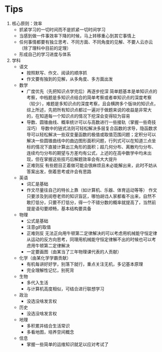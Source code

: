 # Tips

1. 核心原则：效率
   - 抓紧学习的一切时间而不是抓紧一切时间学习
   - 当感到做一件事效率下降的时候，马上转移重心到其它事情上
   - 任何事情都要有独立思考、不同方面、不同角度的见解、不要人云亦云（除了理科中目前的定理）
   - 形成自己的学习进度与体系
2. 学科
   - 语文
       - 按照默写、作文、阅读的顺序抓
       - 作文要有独到的见解，从多角度、多方面出发
   - 数学
       - 广度优先（先把知识点学完后）再逐步挖深
         简单题基本是单知识点的考察，中档题是多知识点结合的简单考察或者单知识点的深度考察（较少），难题是多知识点的深度考察，且会横跨多个版块的知识点，综上所述，先把所有知识点都过一遍对于做题来说的收益是非常大的，在知道每一个知识点的情况下挖深会变得较为容易
       - 导数、圆锥曲线、概率统计可以与高数进行一些接轨（掌握一些奇技淫巧）
         导数中的链式法则可轻松解决多层复合函数的求导，隐函数求导可以轻松解决一些双变量函数的极值或取值范围问题；定积分可以解决一些圆锥曲线中的曲边图形面积问题，行列式可以在知道三点坐标的情况下直接计算出三角形的面积；超几何分布、离散均匀分布、连续均匀分布的期望与方差均有公式，上述的在高中数学中均未出现，但在掌握这些技巧后解题效率会有大大提升
       - 正难则反
         有些题目正着做可能会很麻烦且未必能解出来，此时不妨从答案出发，倒着思考或许会有思路
   - 英语
       - 词汇是基础
       - 作文尽量往自己的特长上靠（如计算机、乐器、体育运动等等）
         作文只要涉及到阅卷老师的知识盲区，哪怕胡诌人家都看不出来，自然不敢打低分，只要不打低分，得一个不错分数的概率就提高了，当然前提是语句要顺畅，基本结构要具备
   - 物理
       - 公式是基础
       - 注意g的取值
       - 正难则反
         无法正向用牛顿第二定律解决的可以考虑用机械能守恒定律从运动的反方向思考，同理用机械能守恒定律解不出的时候也可以考虑用牛顿第二定律解决
       - 一定要画图（由某当了三年物理课代表的人贡献）
   - 化学（由某化学学霸贡献）
       - 有机每讲好好学，别落下就行，重点关注无机，多记基本原理
       - 完全理解性记忆，别死背
   - 生物
       - 多代入生活
       - 与计算机高度相似，可结合进行联想学习
   - 政治
       - 没选没啥发言权
   - 历史
       - 没选没啥发言权
   - 地理
       - 多积累并结合生活常识
       - 多看地图，培养空间概念
   - 信息
       - 掌握一些简单的运维知识就足以应对考试了
